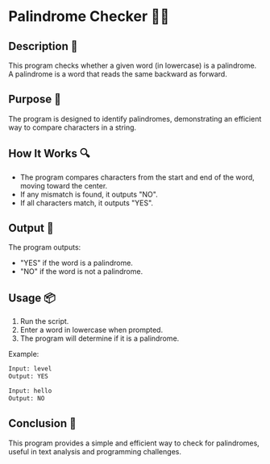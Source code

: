 # Palindrome Checker 🔄✨

## Description 📝

This program checks whether a given word (in lowercase) is a palindrome. A palindrome is a word that reads the same backward as forward.

## Purpose 🎯

The program is designed to identify palindromes, demonstrating an efficient way to compare characters in a string.

## How It Works 🔍

-   The program compares characters from the start and end of the word, moving toward the center.
-   If any mismatch is found, it outputs "NO".
-   If all characters match, it outputs "YES".

## Output 📜

The program outputs:

-   "YES" if the word is a palindrome.
-   "NO" if the word is not a palindrome.

## Usage 📦

1. Run the script.
2. Enter a word in lowercase when prompted.
3. The program will determine if it is a palindrome.

Example:

```bash
Input: level
Output: YES

Input: hello
Output: NO
```

## Conclusion 🚀

This program provides a simple and efficient way to check for palindromes, useful in text analysis and programming challenges.
